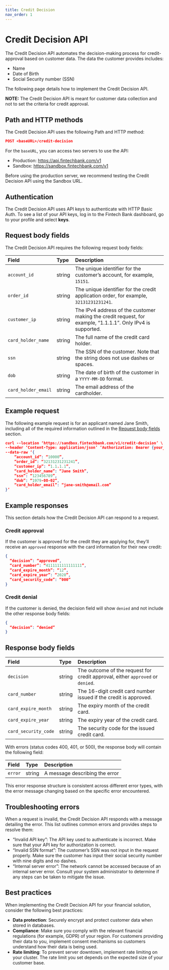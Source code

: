 ```yaml
---
title: Credit Decision
nav_order: 1
---
```


# Credit Decision API

The Credit Decision API automates the decision-making process for credit-approval based on customer data. The data the customer provides includes:

- Name
- Date of Birth
- Social Security number (SSN)

The following page details how to implement the Credit Decision API.

**NOTE:** The Credit Decision API is meant for customer data collection and not to set the criteria for credit approval. 

## Path and HTTP methods

The Credit Decision API uses the following Path and HTTP method:

```json
POST <baseURL>/credit-decision
```

For the `baseURL`, you can access two servers to use the API:

- Production: https://api.fintechbank.com/v1
- Sandbox: https://sandbox.fintechbank.com/v1

Before using the production server, we recommend testing the Credit Decision API using the Sandbox URL.

## Authentication

The Credit Decision API uses API keys to authenticate with HTTP Basic Auth. To see a list of your API keys, log in to the Fintech Bank dashboard, go to your profile and select **keys**.

## Request body fields

The Credit Decision API requires the following request body fields:

| Field | Type | Description | 
|:---|:---|:---| 
| `account_id` | string | The unique identifier for the customer’s account, for example, `15151`. | 
| `order_id` | string | The unique identifier for the credit application order, for example, `32131231231241`. | 
| `customer_ip` | string | The IPv4 address of the customer making the credit request, for example, “1.1.1.1”. Only IPv4 is supported. | 
| `card_holder_name` | string | The full name of the credit card holder. | 
| `ssn` | string | The SSN of the customer. Note that the string does not use dashes or spaces. | 
| `dob` | string | The date of birth of the customer in a `YYYY-MM-DD` format.| 
| `card_holder_email` | string | The email address of the cardholder. |


## Example request

The following example request is for an applicant named Jane Smith, including all of the required information outlined in the [Request body fields](#request-body-fields) section. 

```json
curl --location ‘https://sandbox.fintechbank.com/v1/credit-decision’ \
--header ‘Content-Type: application/json’ ‘Authorization: Bearer {your_api_key} \
--data-raw ‘{
    “account_id”: “10000”,
    “order_id”: “32131231231241”,
    “customer_ip”: “1.1.1.1”,
    “card_holder_name”: “Jane Smith”,
    “ssn”: “123456789”,
    “dob”: “1979-08-02”,
    “card_holder_email”: “jane-smith@email.com”
}’
```

## Example responses

This section details how the Credit Decision API can respond to a request.

### Credit approval

If the customer is approved for the credit they are applying for, they’ll receive an `approved` response with the card information for their new credit:

```json
{
  “decision”: “approved”,
  “card_number”: “4111111111111111”,
  “card_expire_month”: “12”,
  “card_expire_year”: “2028”,
  “card_security_code”: “000”
}
```

### Credit denial

If the customer is denied, the decision field will show `denied` and not include the other response body fields:

```json
{
  “decision”: “denied”
}
```

## Response body fields

| Field | Type | Description | 
|:---|:---|:---| 
| `decision` | string | The outcome of the request for credit approval, either `approved` or `denied`. |  
| `card_number` | string | The 16-digit credit card number issued if the credit is approved. |  
| `card_expire_month` | string | The expiry month of the credit card. | 
| `card_expire_year` | string | The expiry year of the credit card. | 
| `card_security_code` | string | The security code for the issued credit card. |

With errors (status codes 400, 401, or 500), the response body will contain the following field:

| Field | Type | Description | 
|:---|:---|:---|
| `error` | string | A message describing the error | 

This error response structure is consistent across different error types, with the error message changing based on the specific error encountered.

## Troubleshooting errors

When a request is invalid, the Credit Decision API responds with a message detailing the error. This list outlines common errors and provides steps to resolve them:

- “Invalid API key”: The API key used to authenticate is incorrect. Make sure that your API key for authorization is correct.
- “Invalid SSN format”: The customer’s SSN was not input in the request properly. Make sure the customer has input their social security number with nine digits and no dashes.
- “Internal server error”: The network cannot be accessed because of an internal server error. Consult your system administrator to determine if any steps can be taken to mitigate the issue.

## Best practices

When implementing the Credit Decision API for your financial solution, consider the following best practices:

- **Data protection**: Securely encrypt and protect customer data when stored in databases.
- **Compliance**: Make sure you comply with the relevant financial regulations (for example, GDPR) of your region. For customers providing their data to you, implement consent mechanisms so customers understand how their data is being used.
- **Rate limiting**: To prevent server downtown, implement rate limiting on your cluster. The rate limit you set depends on the expected size of your customer base.








